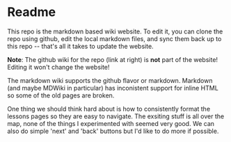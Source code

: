 Readme
=====

This repo is the markdown based wiki website.  To edit it, you can clone the repo using github, edit the local markdown files, and sync them back up to this repo -- that's all it takes to update the website.

**Note**:  The github wiki for the repo (link at right) is **not** part of the website!  Editing it won't change the website!

The markdown wiki supports the github flavor or markdown. Markdown (and maybe MDWiki in particular) has inconistent support for  inline HTML so some of the old pages are broken.

One thing we should think hard about is how to consistently format the lessons pages so they are easy to navigate. The exsiting stuff is all over the map, none of the things I experimented with seemed very good. We can also do simple 'next' and 'back' buttons but I'd like to do more  if possible.



